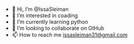 - 👋 Hi, I’m @IssaSleiman
- 👀 I’m interested in coading
- 🌱 I’m currently learning python
- 💞️ I’m looking to collaborate on GtHub
- 📫 How to reach me issasleiman31@gmail.com

<!---
IssaSleiman/IssaSleiman is a ✨ special ✨ repository because its `README.md` (this file) appears on your GitHub profile.
You can click the Preview link to take a look at your changes.
--->
